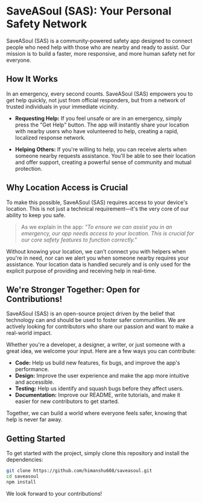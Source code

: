 # SaveASoul (SAS): Your Personal Safety Network

SaveASoul (SAS) is a community-powered safety app designed to connect people who need help with those who are nearby and ready to assist. Our mission is to build a faster, more responsive, and more human safety net for everyone.

## How It Works

In an emergency, every second counts. SaveASoul (SAS) empowers you to get help quickly, not just from official responders, but from a network of trusted individuals in your immediate vicinity.

*   **Requesting Help:** If you feel unsafe or are in an emergency, simply press the "Get Help" button. The app will instantly share your location with nearby users who have volunteered to help, creating a rapid, localized response network.

*   **Helping Others:** If you're willing to help, you can receive alerts when someone nearby requests assistance. You'll be able to see their location and offer support, creating a powerful sense of community and mutual protection.

## Why Location Access is Crucial

To make this possible, SaveASoul (SAS) requires access to your device's location. This is not just a technical requirement—it's the very core of our ability to keep you safe.

> As we explain in the app: *"To ensure we can assist you in an emergency, our app needs access to your location. This is crucial for our core safety features to function correctly."*

Without knowing your location, we can't connect you with helpers when you're in need, nor can we alert you when someone nearby requires your assistance. Your location data is handled securely and is only used for the explicit purpose of providing and receiving help in real-time.

## We're Stronger Together: Open for Contributions!

SaveASoul (SAS) is an open-source project driven by the belief that technology can and should be used to foster safer communities. We are actively looking for contributors who share our passion and want to make a real-world impact.

Whether you're a developer, a designer, a writer, or just someone with a great idea, we welcome your input. Here are a few ways you can contribute:

*   **Code:** Help us build new features, fix bugs, and improve the app's performance.
*   **Design:** Improve the user experience and make the app more intuitive and accessible.
*   **Testing:** Help us identify and squash bugs before they affect users.
*   **Documentation:** Improve our README, write tutorials, and make it easier for new contributors to get started.

Together, we can build a world where everyone feels safer, knowing that help is never far away.

## Getting Started

To get started with the project, simply clone this repository and install the dependencies:

```bash
git clone https://github.com/himanshu608/saveasoul.git
cd saveasoul
npm install
```

We look forward to your contributions!
